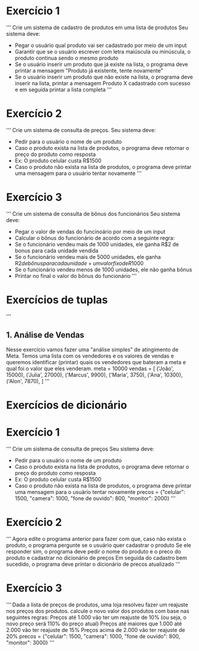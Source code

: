 # Exercício 1
'''
Crie um sistema de cadastro de produtos em uma lista de produtos
Seu sistema deve:
- Pegar o usuário qual produto vai ser cadastrado por meio de um input
- Garantir que se o usuário escrever com letra maiúscula ou minúscula, o
produto continua sendo o mesmo produto
- Se o usuário inserir um produto que já existe na lista, o programa deve printar a mensagem "Produto já existente, tente novamente"
- Se o usuário inserir um produto que não existe na lista, o programa deve inserir na lista, printar a mensagem Produto X cadastrado com sucesso e em seguida printar a lista completa
'''
# Exercício 2
'''
Crie um sistema de consulta de preços. Seu sistema deve:
- Pedir para o usuário o nome de um produto
- Caso o produto exista na lista de produtos, o programa deve retornar o preço do produto como resposta
- Ex: O produto celular custa R$1500
- Caso o produto não exista na lista de produtos, o programa deve printar uma mensagem para o usuário tentar novamente
'''
# Exercício 3
'''
Crie um sistema de consulta de bônus dos funcionários
Seu sistema deve:
- Pegar o valor de vendas do funcinoário por meio de um input
- Calcular o bônus do funcionário de acordo com a seguinte regra:
- Se o funcionário vendeu mais de 1000 unidades, ele ganha R$2 de bonus
para cada unidade vendida
- Se o funcionário vendeu mais de 5000 unidades, ele ganha R$2 de bônus
para cada unidade + um valor fixo de R$1000
- Se o funcionário vendeu menos de 1000 unidades, ele não ganha bônus
- Printar no final o valor do bônus do funcionário
'''
# Exercícios de tuplas
'''
## 1. Análise de Vendas
Nesse exercício vamos fazer uma "análise simples" de atingimento de Meta.
Temos uma lista com os vendedores e os valores de vendas e queremos identificar (printar) quais os vendedores que bateram a meta e qual foi o valor que eles venderam.
meta = 10000
vendas = [
('João', 15000),
('Julia', 27000),
('Marcus', 9900),
('Maria', 3750),
('Ana', 10300),
('Alon', 7870),
]
'''

# Exercícios de dicionário
# Exercício 1
'''
Crie um sistema de consulta de preços
Seu sistema deve:
- Pedir para o usuário o nome de um produto
- Caso o produto exista na lista de produtos, o programa deve retornar o preço do produto como resposta
- Ex: O produto celular custa R$1500
- Caso o produto não exista na lista de produtos, o programa deve printar uma mensagem para o usuário tentar novamente
precos = {"celular": 1500, "camera": 1000, "fone de ouvido": 800, "monitor": 2000}
'''

# Exercício 2
'''
Agora edite o programa anterior para fazer com que, caso não exista o produto, o programa pergunte se o usuário quer cadastrar o produto
Se ele responder sim, o programa deve pedir o nome do produto e o preco do produto e cadastrar no dicionário de preços
Em seguida do cadastro bem sucedido, o programa deve printar o dicionário de precos atualizado
'''
# Exercício 3
'''
Dada a lista de preços de produtos, uma loja resolveu fazer um reajuste nos preços dos produtos.
calcule o novo valor dos produtos com base nas seguintes regras:
Preços até 1.000 vão ter um reajuste de 10% (ou seja, o novo preço será 110% do preço atual)
Preços até maiores que 1.000 até 2.000 vão ter reajuste de 15%
Preços acima de 2.000 vão ter reajuste de 20%
precos = {"celular": 1500, "camera": 1000, "fone de ouvido": 800, "monitor": 3000}
'''